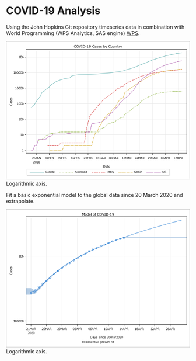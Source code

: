 # COVID-19 Analysis

Using the John Hopkins Git repository timeseries data in combination with World Programming (WPS Analytics, SAS engine) [WPS](https://www.worldprogramming.com/).

![](SGPLOT1.png)  
Logarithmic axis.

Fit a basic exponential model to the global data since 20 March 2020 and extrapolate.

![](SGPLOT2.png)  
Logarithmic axis.
